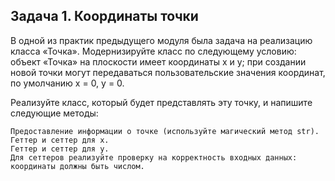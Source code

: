 ## Задача 1. Координаты точки
В одной из практик предыдущего модуля была задача на реализацию класса «Точка». Модернизируйте класс по следующему условию: объект «Точка» на плоскости имеет координаты x и y; при создании новой точки могут передаваться пользовательские значения координат, по умолчанию x = 0, y = 0. 

 

Реализуйте класс, который будет представлять эту точку, и напишите следующие методы:
```
Предоставление информации о точке (используйте магический метод str).
Геттер и сеттер для x.
Геттер и сеттер для y.
Для сеттеров реализуйте проверку на корректность входных данных: координаты должны быть числом.
```
